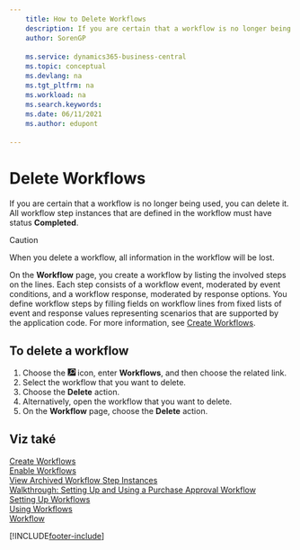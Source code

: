 ```yaml
---
    title: How to Delete Workflows
    description: If you are certain that a workflow is no longer being used, you can delete it. All workflow step instances defined in the workflow must be status **Completed**.
    author: SorenGP

    ms.service: dynamics365-business-central
    ms.topic: conceptual
    ms.devlang: na
    ms.tgt_pltfrm: na
    ms.workload: na
    ms.search.keywords:
    ms.date: 06/11/2021
    ms.author: edupont

---
```

# Delete Workflows
If you are certain that a workflow is no longer being used, you can delete it. All workflow step instances that are defined in the workflow must have status **Completed**.

> [!CAUTION]  
> When you delete a workflow, all information in the workflow will be lost.

On the **Workflow** page, you create a workflow by listing the involved steps on the lines. Each step consists of a workflow event, moderated by event conditions, and a workflow response, moderated by response options. You define workflow steps by filling fields on workflow lines from fixed lists of event and response values representing scenarios that are supported by the application code. For more information, see [Create Workflows](across-how-to-create-workflows.md).

## To delete a workflow
1. Choose the ![Lightbulb that opens the Tell Me feature.](media/ui-search/search_small.png "Tell me what you want to do") icon, enter **Workflows**, and then choose the related link.
2. Select the workflow that you want to delete.
3. Choose the **Delete** action.
4. Alternatively, open the workflow that you want to delete.
5. On the **Workflow** page, choose the **Delete** action.

## Viz také
[Create Workflows](across-how-to-create-workflows.md)   
[Enable Workflows](across-how-to-enable-workflows.md)   
[View Archived Workflow Step Instances](across-how-to-view-archived-workflow-step-instances.md)   
[Walkthrough: Setting Up and Using a Purchase Approval Workflow](walkthrough-setting-up-and-using-a-purchase-approval-workflow.md)   
[Setting Up Workflows](across-set-up-workflows.md)   
[Using Workflows](across-use-workflows.md)   
[Workflow](across-workflow.md)


[!INCLUDE[footer-include](includes/footer-banner.md)]